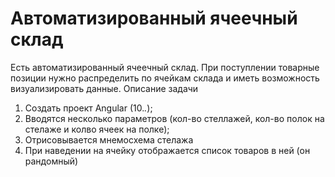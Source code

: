 # Автоматизированный ячеечный склад
Есть автоматизированный ячеечный склад. При поступлении товарные позиции нужно
распределить по ячейкам склада и иметь
возможность визуализировать данные.
Описание задачи
1. Создать проект Angular (10.*.*);
2. Вводятся несколько параметров (кол-во стеллажей, кол-во полок на стелаже и колво ячеек на полке);
3. Отрисовывается мнемосхема стелажа
4. При наведении на ячейку отображается список товаров в ней (он рандомный)
